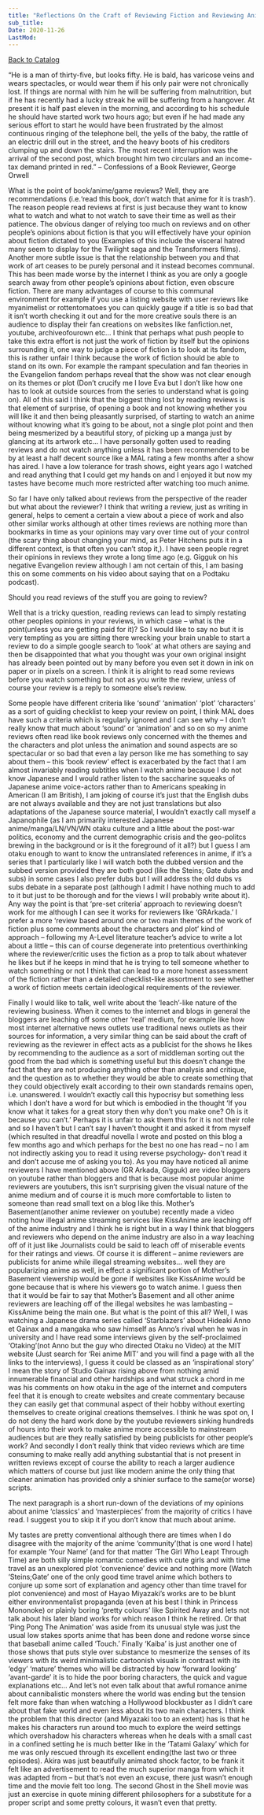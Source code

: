 ```yaml
---
title: "Reflections On the Craft of Reviewing Fiction and Reviewing Anime in Particular as Well"
sub_title:
Date: 2020-11-26
LastMod:
---
```


[Back to Catalog](https://otaking.xyz/index.html)

“He is a man of thirty-five, but looks fifty. He is bald, has varicose veins and wears spectacles, or would wear them if his only pair were not chronically lost. If things are normal with him he will be suffering from malnutrition, but if he has recently had a lucky streak he will be suffering from a hangover. At present it is half past eleven in the morning, and according to his schedule he should have started work two hours ago; but even if he had made any serious effort to start he would have been frustrated by the almost continuous ringing of the telephone bell, the yells of the baby, the rattle of an electric drill out in the street, and the heavy boots of his creditors clumping up and down the stairs. The most recent interruption was the arrival of the second post, which brought him two circulars and an income-tax demand printed in red.” – Confessions of a Book Reviewer, George Orwell

What is the point of book/anime/game reviews? Well, they are recommendations (i.e.‘read this book, don’t watch that anime for it is trash’). The reason people read reviews at first is just because they want to know what to watch and what to not watch to save their time as well as their patience. The obvious danger of relying too much on reviews and on other people’s opinions about fiction is that you will effectively have your opinion about fiction dictated to you (Examples of this include the visceral hatred many seem to display for the Twilight saga and the Transformers films). Another more subtle issue is that the relationship between you and that work of art ceases to be purely personal and it instead becomes communal. This has been made worse by the internet I think as you are only a google search away from other people’s opinions about fiction, even obscure fiction. There are many advantages of course to this communal environment for example if you use a listing website with user reviews like myanimelist or rottentomatoes you can quickly gauge if a title is so bad that it isn’t worth checking it out and for the more creative souls there is an audience to display their fan creations on websites like fanfiction.net, youtube, archiveofourown etc… I think that perhaps what push people to take this extra effort is not just the work of fiction by itself but the opinions surrounding it, one way to judge a piece of fiction is to look at its fandom, this is rather unfair I think because the work of fiction should be able to stand on its own. For example the rampant speculation and fan theories in the Evangelion fandom perhaps reveal that the show was not clear enough on its themes or plot (Don’t crucify me I love Eva but I don’t like how one has to look at outside sources from the series to understand what is going on). All of this said I think that the biggest thing lost by reading reviews is that element of surprise, of opening a book and not knowing whether you will like it and then being pleasantly surprised, of starting to watch an anime without knowing what it’s going to be about, not a single plot point and then being mesmerized by a beautiful story, of picking up a manga just by glancing at its artwork etc… I have personally gotten used to reading reviews and do not watch anything unless it has been recommended to be by at least a half decent source like a MAL rating a few months after a show has aired. I have a low tolerance for trash shows, eight years ago I watched and read anything that I could get my hands on and I enjoyed it but now my tastes have become much more restricted after watching too much anime.

So far I have only talked about reviews from the perspective of the reader but what about the reviewer? I think that writing a review, just as writing in general, helps to cement a certain a view about a piece of work and also other similar works although at other times reviews are nothing more than bookmarks in time as your opinions may vary over time out of your control (the scary thing about changing your mind, as Peter Hitchens puts it in a different context, is that often you can’t stop it,). I have seen people regret their opinions in reviews they wrote a long time ago (e.g. Gigguk on his negative Evangelion review although I am not certain of this, I am basing this on some comments on his video about saying that on a Podtaku podcast).

Should you read reviews of the stuff you are going to review?

Well that is a tricky question, reading reviews can lead to simply restating other peoples opinions in your reviews, in which case – what is the point(unless you are getting paid for it)? So I would like to say no but it is very tempting as you are sitting there wrecking your brain unable to start a review to do a simple google search to ‘look’ at what others are saying and then be disappointed that what you thought was your own original insight has already been pointed out by many before you even set it down in ink on paper or in pixels on a screen. I think it is alright to read some reviews before you watch something but not as you write the review, unless of course your review is a reply to someone else’s review.

Some people have different criteria like ‘sound’ ‘animation’ ‘plot’ ‘characters’ as a sort of guiding checklist to keep your review on point, I think MAL does have such a criteria which is regularly ignored and I can see why – I don’t really know that much about ‘sound’ or ‘animation’ and so on so my anime reviews often read like book reviews only concerned with the themes and the characters and plot unless the animation and sound aspects are so spectacular or so bad that even a lay person like me has something to say about them – this ‘book review’ effect is exacerbated by the fact that I am almost invariably reading subtitles when I watch anime because I do not know Japanese and I would rather listen to the saccharine squeaks of Japanese anime voice-actors rather than to Americans speaking in American (I am British), I am joking of course it’s just that the English dubs are not always available and they are not just translations but also adaptations of the Japanese source material, I wouldn’t exactly call myself a Japanophile (as I am primarily interested Japanese anime/manga/LN/VN/WN otaku culture and a little about the post-war politics, economy and the current demographic crisis and the geo-politcs brewing in the background or is it the foreground of it all?) but I guess I am otaku enough to want to know the untranslated references in anime, if it’s a series that I particularly like I will watch both the dubbed version and the subbed version provided they are both good (like the Steins; Gate dubs and subs) in some cases I also prefer dubs but I will address the old dubs vs subs debate in a separate post (although I admit I have nothing much to add to it but just to be thorough and for the views I will probably write about it). Any way the point is that ‘pre-set criteria’ approach to reviewing doesn’t work for me although I can see it works for reviewers like ‘GRArkada.’ I prefer a more ‘review based around one or two main themes of the work of fiction plus some comments about the characters and plot’ kind of approach – following my A-Level literature teacher’s advice to write a lot about a little – this can of course degenerate into pretentious overthinking where the reviewer/critic uses the fiction as a prop to talk about whatever he likes but if he keeps in mind that he is trying to tell someone whether to watch something or not I think that can lead to a more honest assessment of the fiction rather than a detailed checklist-like assortment to see whether a work of fiction meets certain ideological requirements of the reviewer.

Finally I would like to talk, well write about the ‘leach’-like nature of the reviewing business. When it comes to the internet and blogs in general the bloggers are leaching off some other ‘real’ medium, for example like how most internet alternative news outlets use traditional news outlets as their sources for information, a very similar thing can be said about the craft of reviewing as the reviewer in effect acts as a publicist for the shows he likes by recommending to the audience as a sort of middleman sorting out the good from the bad which is something useful but this doesn’t change the fact that they are not producing anything other than analysis and critique, and the question as to whether they would be able to create something that they could objectively exalt according to their own standards remains open, i.e. unanswered. I wouldn’t exactly call this hypocrisy but something less which I don’t have a word for but which is embodied in the thought ‘If you know what it takes for a great story then why don’t you make one? Oh is it because you can’t.’ Perhaps it is unfair to ask them this for it is not their role and so I haven’t but I can’t say I haven’t thought it and asked it from myself (which resulted in that dreadful novella I wrote and posted on this blog a few months ago and which perhaps for the best no one has read – no I am not indirectly asking you to read it using reverse psychology- don’t read it and don’t accuse me of asking you to). As you may have noticed all anime reviewers I have mentioned above (GR Arkada, Gigguk) are video bloggers on youtube rather than bloggers and that is because most popular anime reviewers are youtubers, this isn’t surprising given the visual nature of the anime medium and of course it is much more comfortable to listen to someone than read small text on a blog like this. Mother’s Basement(another anime reviewer on youtube) recently made a video noting how illegal anime streaming services like KissAnime are leaching off of the anime industry and I think he is right but in a way I think that bloggers and reviewers who depend on the anime industry are also in a way leaching off of it just like Journalists could be said to leach off of miserable events for their ratings and views. Of course it is different – anime reviewers are publicists for anime while illegal streaming websites… well they are popularizing anime as well, in effect a significant portion of Mother’s Basement viewership would be gone if websites like KissAnime would be gone because that is where his viewers go to watch anime. I guess then that it would be fair to say that Mother’s Basement and all other anime reviewers are leaching off of the illegal websites he was lambasting – KissAnime being the main one. But what is the point of this all? Well, I was watching a Japanese drama series called ‘Starblazers’ about Hideaki Anno et Gainax and a mangaka who saw himself as Anno’s rival when he was in university and I have read some interviews given by the self-proclaimed ‘Otaking’(not Anno but the guy who directed Otaku no Video) at the MIT website (Just search for ‘Rei anime MIT’ and you will find a page with all the links to the interviews), I guess it could be classed as an ‘inspirational story’ I mean the story of Studio Gainax rising above from nothing amid innumerable financial and other hardships and what struck a chord in me was his comments on how otaku in the age of the internet and computers feel that it is enough to create websites and create commentary because they can easily get that communal aspect of their hobby without exerting themselves to create original creations themselves. I think he was spot on, I do not deny the hard work done by the youtube reviewers sinking hundreds of hours into their work to make anime more accessible to mainstream audiences but are they really satisfied by being publicists for other people’s work? And secondly I don’t really think that video reviews which are time consuming to make really add anything substantial that is not present in written reviews except of course the ability to reach a larger audience which matters of course but just like modern anime the only thing that cleaner animation has provided only a shinier surface to the same(or worse) scripts.

The next paragraph is a short run-down of the deviations of my opinions about anime ‘classics’ and ‘masterpieces’ from the majority of critics I have read. I suggest you to skip it if you don’t know that much about anime.

My tastes are pretty conventional although there are times when I do disagree with the majority of the anime ‘community’(that is one word I hate) for example ‘Your Name’ (and for that matter ‘The Girl Who Leapt Through Time) are both silly simple romantic comedies with cute girls and with time travel as an unexplored plot ‘convenience’ device and nothing more (Watch ‘Steins;Gate’ one of the only good time travel anime which bothers to conjure up some sort of explanation and agency other than time travel for plot convenience) and most of Hayao Miyazaki’s works are to be blunt either environmentalist propaganda (even at his best I think in Princess Mononoke) or plainly boring ‘pretty colours’ like Spirited Away and lets not talk about his later bland works for which reason I think he retired. Or that ‘Ping Pong The Animation’ was aside from its unusual style was just the usual low stakes sports anime that has been done and redone worse since that baseball anime called ‘Touch.’ Finally ‘Kaiba’ is just another one of those shows that puts style over substance to mesmerize the senses of its viewers with its weird minimalistic cartoonish visuals in contrast with its ‘edgy’ ‘mature’ themes who will be distracted by how ‘forward looking’ ‘avant-garde’ it is to hide the poor boring characters, the quick and vague explanations etc… And let’s not even talk about that awful romance anime about cannibalistic monsters where the world was ending but the tension felt more fake than when watching a Hollywood blockbuster as I didn’t care about that fake world and even less about its two main characters. I think the problem that this director (and Miyazaki too to an extent) has is that he makes his characters run around too much to explore the weird settings which overshadow his characters whereas when he deals with a small cast in a confined setting he is much better like in the ‘Tatami Galaxy’ which for me was only rescued through its excellent ending(the last two or three episodes). Akira was just beautifully animated shock factor, to be frank it felt like an advertisement to read the much superior manga from which it was adapted from – but that’s not even an excuse, there just wasn’t enough time and the movie felt too long. The second Ghost in the Shell movie was just an exercise in quote mining different philosophers for a substitute for a proper script and some pretty colours, it wasn’t even that pretty.
